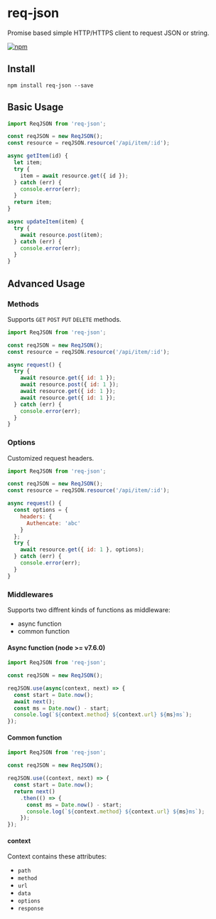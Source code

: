 # req-json

Promise based simple HTTP/HTTPS client to request JSON or string.

[![npm](https://nodei.co/npm/req-json.png?downloads=true&stars=true)](https://www.npmjs.com/package/req-json)

## Install

```
npm install req-json --save
```

## Basic Usage

```js
import ReqJSON from 'req-json';

const reqJSON = new ReqJSON();
const resource = reqJSON.resource('/api/item/:id');

async getItem(id) {
  let item;
  try {
    item = await resource.get({ id });
  } catch (err) {
    console.error(err);
  }
  return item;
}

async updateItem(item) {
  try {
    await resource.post(item);
  } catch (err) {
    console.error(err);
  }
}
```

## Advanced Usage

### Methods

Supports `GET` `POST` `PUT` `DELETE` methods.

```js
import ReqJSON from 'req-json';

const reqJSON = new ReqJSON();
const resource = reqJSON.resource('/api/item/:id');

async request() {
  try {
    await resource.get({ id: 1 });
    await resource.post({ id: 1 });
    await resource.get({ id: 1 });
    await resource.get({ id: 1 });
  } catch (err) {
    console.error(err);
  }
}
```

### Options

Customized request headers.

```js
import ReqJSON from 'req-json';

const reqJSON = new ReqJSON();
const resource = reqJSON.resource('/api/item/:id');

async request() {
  const options = {
    headers: {
      Authencate: 'abc'
    }
  };
  try {
    await resource.get({ id: 1 }, options);
  } catch (err) {
    console.error(err);
  }
}
```

### Middlewares

Supports two diffrent kinds of functions as middleware:

* async function
* common function

#### Async function (node >= v7.6.0)

```js
import ReqJSON from 'req-json';

const reqJSON = new ReqJSON();

reqJSON.use(async(context, next) => {
  const start = Date.now();
  await next();
  const ms = Date.now() - start;
  console.log(`${context.method} ${context.url} ${ms}ms`);
});
```

#### Common function

```js
import ReqJSON from 'req-json';

const reqJSON = new ReqJSON();

reqJSON.use((context, next) => {
  const start = Date.now();
  return next()
    .then(() => {
      const ms = Date.now() - start;
      console.log(`${context.method} ${context.url} ${ms}ms`);
    });
});
```

#### context

Context contains these attributes:

* `path`
* `method`
* `url`
* `data`
* `options`
* `response`
